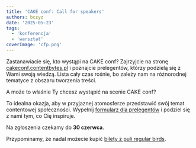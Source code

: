 ```yaml
---
title: 'CAKE conf: Call for speakers'
authors: bczyz
date: '2025-05-23'
tags:
  - 'konferencja'
  - 'warsztat'
coverImage: 'cfp.png'
---
```


Zastanawiacie się, kto wystąpi na CAKE conf? Zajrzyjcie na stronę [cakeconf.contentbytes.pl](https://cakeconf.contentbytes.pl/#speakers) i poznajcie prelegentów, którzy podzielą się z Wami swoją wiedzą. Lista cały czas rośnie, bo zależy nam na różnorodnej tematyce z obszaru tworzenia treści.

A może to właśnie Ty chcesz wystąpić na scenie CAKE conf?

<!-- truncate -->

To idealna okazja, aby w przyjaznej atomosferze przedstawić swój temat contentowej społeczności.
Wypełnij [formularz dla prelegentów](https://forms.gle/H2Qm7T7ijvifD9hy8) i podziel się z nami tym, co Cię inspiruje.

Na zgłoszenia czekamy do **30 czerwca**.

Przypominamy, że nadal możecie kupić [bilety z puli regular birds](https://cakeconf.contentbytes.pl/tickets).
